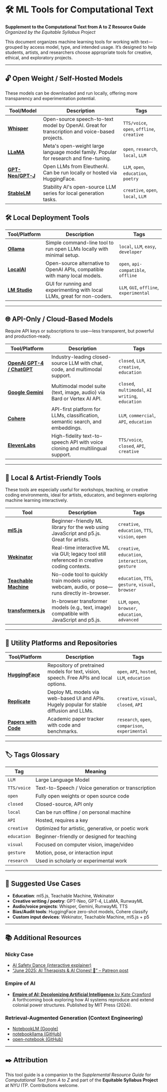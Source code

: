 # 🛠️ ML Tools for Computational Text

**Supplement to the Computational Text from A to Z Resource Guide**
_Organized by the Equitable Syllabus Project_

This document organizes machine learning tools for working with text—grouped by access model, type, and intended usage. It’s designed to help students, artists, and researchers choose appropriate tools for creative, ethical, and exploratory projects.

---

## 🔓 Open Weight / Self-Hosted Models

These models can be downloaded and run locally, offering more transparency and experimentation potential.

| Tool/Model                                               | Description                                                                                   | Tags                                       |
| -------------------------------------------------------- | --------------------------------------------------------------------------------------------- | ------------------------------------------ |
| **[Whisper](https://github.com/openai/whisper)**         | Open-source speech-to-text model by OpenAI. Great for transcription and voice-based projects. | `TTS/voice`, `open`, `offline`, `creative` |
| **[LLaMA](https://ai.meta.com/llama/)**                  | Meta's open-weight large language model family. Popular for research and fine-tuning.         | `open`, `research`, `local`, `LLM`         |
| **[GPT-Neo/GPT-J](https://huggingface.co/EleutherAI)**   | Open LLMs from EleutherAI. Can be run locally or hosted via HuggingFace.                      | `LLM`, `open`, `education`, `poetry`       |
| **[StableLM](https://github.com/Stability-AI/StableLM)** | Stability AI's open-source LLM series for local generation tasks.                             | `creative`, `open`, `local`, `LLM`         |

## 🛠️ Local Deployment Tools
| Tool/Platform                                       | Description                                                                | Tags                                    |
| --------------------------------------------------- | -------------------------------------------------------------------------- | --------------------------------------- |
| **[Ollama](https://ollama.com/)**                   | Simple command-line tool to run open LLMs locally with minimal setup.      | `local`, `LLM`, `easy`, `developer`     |
| **[LocalAI](https://github.com/go-skynet/LocalAI)** | Open-source alternative to OpenAI APIs, compatible with many local models. | `open`, `api-compatible`, `offline`     |
| **[LM Studio](https://lmstudio.ai/)**               | GUI for running and experimenting with local LLMs, great for non-coders.   | `LLM`, `GUI`, `offline`, `experimental` |

---

## 🌐 API-Only / Cloud-Based Models

Require API keys or subscriptions to use—less transparent, but powerful and production-ready.

| Tool/Platform                                                     | Description                                                                   | Tags                                              |
| ----------------------------------------------------------------- | ----------------------------------------------------------------------------- | ------------------------------------------------- |
| **[OpenAI GPT-4 / ChatGPT](https://platform.openai.com/)**        | Industry-leading closed-source LLM with chat, code, and multimodal support.   | `closed`, `LLM`, `creative`, `education`          |
| **[Google Gemini](https://deepmind.google/technologies/gemini/)** | Multimodal model suite (text, image, audio) via Bard or Vertex AI API.        | `closed`, `multimodal`, `AI writing`, `education` |
| **[Cohere](https://cohere.com/)**                                 | API-first platform for LLMs, classification, semantic search, and embeddings. | `LLM`, `commercial`, `API`, `education`           |
| **[ElevenLabs](https://www.elevenlabs.io/)**                      | High-fidelity text-to-speech API with voice cloning and multilingual support. | `TTS/voice`, `closed`, `API`, `creative`          |


---

## 🎨 Local & Artist-Friendly Tools

These tools are especially useful for workshops, teaching, or creative coding environments, ideal for artists, educators, and beginners exploring machine learning interactively.

| Tool                                                              | Description                                                                                 | Tags                                               |
| ----------------------------------------------------------------- | ------------------------------------------------------------------------------------------- | -------------------------------------------------- |
| **[ml5.js](https://ml5js.org/)**                                  | Beginner-friendly ML library for the web using JavaScript and p5.js. Great for artists.     | `creative`, `education`, `TTS`, `vision`, `open`   |
| **[Wekinator](http://www.wekinator.org/)**                        | Real-time interactive ML via GUI; legacy tool still referenced in creative coding contexts. | `creative`, `education`, `interaction`, `gesture`  |
| **[Teachable Machine](https://teachablemachine.withgoogle.com/)** | No-code tool to quickly train models using webcam, audio, or pose—runs directly in-browser. | `education`, `TTS`, `gesture`, `visual`, `browser` |
| **[transformers.js](https://xenova.github.io/transformers.js/)**  | In-browser transformer models (e.g., text, image) compatible with JavaScript and p5.js.     | `LLM`, `open`, `browser`, `education`, `advanced`  |


---

## 🧩 Utility Platforms and Repositories

| Tool/Platform                                       | Description                                                                               | Tags                                             |
| --------------------------------------------------- | ----------------------------------------------------------------------------------------- | ------------------------------------------------ |
| **[HuggingFace](https://huggingface.co/)**          | Repository of pretrained models for text, vision, speech. Free APIs and local options.    | `open`, `API`, `hosted`, `LLM`, `education`      |
| **[Replicate](https://replicate.com/)**             | Deploy ML models via web-based UI and APIs. Hugely popular for stable diffusion and LLMs. | `creative`, `visual`, `closed`, `API`            |
| **[Papers with Code](https://paperswithcode.com/)** | Academic paper tracker with code and benchmarks.                                          | `research`, `open`, `comparison`, `experimental` |

---

## 🏷️ Tags Glossary

| Tag         | Meaning                                            |
| ----------- | -------------------------------------------------- |
| `LLM`       | Large Language Model                               |
| `TTS/voice` | Text-to-Speech / Voice generation or transcription |
| `open`      | Fully open weights or open source code             |
| `closed`    | Closed-source, API only                            |
| `local`     | Can be run offline / on personal machine           |
| `API`       | Hosted, requires a key                             |
| `creative`  | Optimized for artistic, generative, or poetic work |
| `education` | Beginner-friendly or designed for teaching         |
| `visual`    | Focused on computer vision, image/video            |
| `gesture`   | Motion, pose, or interaction input                 |
| `research`  | Used in scholarly or experimental work             |

---

## 📌 Suggested Use Cases

- **Education**: ml5.js, Teachable Machine, Wekinator
- **Creative writing / poetry**: GPT-Neo, GPT-4, LLaMA, RunwayML
- **Audio/voice projects**: Whisper, Gemini, RunwayML TTS
- **Bias/Audit tools**: HuggingFace zero-shot models, Cohere classify
- **Custom input devices**: Wekinator, Teachable Machine, ml5.js + p5

---

## 📚 Additional Resources

### Nicky Case
- [AI Safety Dance (interactive explainer)](https://aisafety.dance/)
- [“June 2025: AI Therapists & AI Clones! 🤖” – Patreon post](https://www.patreon.com/posts/june-2025-ai-ai-131748990)

### Empire of AI
- [**Empire of AI: Decolonizing Artificial Intelligence** by Kate Crawford](https://mitpress.mit.edu/9780262048379/empire-of-ai/)  
  A forthcoming book exploring how AI systems reproduce and extend colonial power structures. Published by MIT Press (2024).

### Retrieval-Augmented Generation (Context Engineering)
- [NotebookLM (Google)](https://notebooklm.google.com/)
- [notebookllama (GitHub)](https://github.com/run-llama/notebookllama)
- [open-notebook (GitHub)](https://github.com/lfnovo/open-notebook)

----

## ✒️ Attribution

This tool guide is a companion to the _Supplemental Resource Guide_ for _Computational Text from A to Z_ and part of the **Equitable Syllabus Project** at NYU ITP. Contributions welcome.
